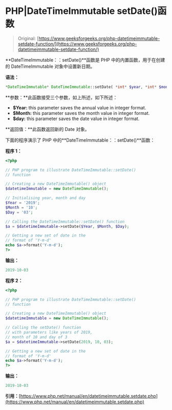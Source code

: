 # PHP|DateTimeImmutable setDate()函数

> Original: [https://www.geeksforgeeks.org/php-datetimeimmutable-setdate-function/](https://www.geeksforgeeks.org/php-datetimeimmutable-setdate-function/)

**DateTimeImmutable：：setDate()**函数是 PHP 中的内置函数，用于在创建的 DateTimeImmutable 对象中设置新日期。

**语法：**

```php
*DateTimeImmutable* DateTimeImmutable::setDate( *int* $year, *int* $month, *int* $day )

```

**参数：**此函数接受三个参数，如上所述，如下所述：

*   **$Year:** this parameter saves the annual value in integer format.
*   **$Month:** this parameter saves the month value in integer format.
*   **$day:** this parameter saves the date value in integer format.

**返回值：**此函数返回新的 Date 对象。

下面的程序演示了 PHP 中的**DateTimeImmutable：：setDate()**函数：

**程序 1：**

```php
<?php

// PHP program to illustrate DateTimeImmutable::setDate()
// function

// Creating a new DateTimeImmutable() object
$datetimeImmutable = new DateTimeImmutable();

// Initialising year, month and day
$Year = '2019';
$Month = '10';
$Day = '03';

// Calling the DateTimeImmutable::setDate() function
$a = $datetimeImmutable->setDate($Year, $Month, $Day);

// Getting a new set of date in the
// format of 'Y-m-d'
echo $a->format('Y-m-d');
?>
```

**输出：**

```php
2019-10-03

```

**程序 2：**

```php
<?php

// PHP program to illustrate DateTimeImmutable::setDate()
// function

// Creating a new DateTimeImmutable() object
$datetimeImmutable = new DateTimeImmutable();

// Calling the setDate() function
// with parameters like years of 2019,
// month of 10 and day of 3
$a = $datetimeImmutable->setDate(2019, 10, 03);

// Getting a new set of date in the
// format of 'Y-m-d'
echo $a->format('Y-m-d');
?>
```

**输出：**

```php
2019-10-03

```

**引用：**[https://www.php.net/manual/en/datetimeimmutable.setdate.php](https://www.php.net/manual/en/datetimeimmutable.setdate.php)